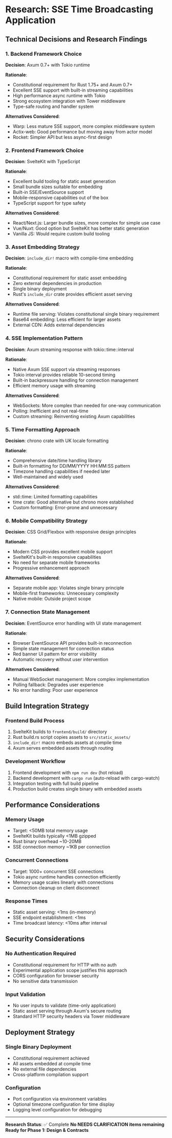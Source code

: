 # Research: SSE Time Broadcasting Application

## Technical Decisions and Research Findings

### 1. Backend Framework Choice

**Decision**: Axum 0.7+ with Tokio runtime

**Rationale**: 
- Constitutional requirement for Rust 1.75+ and Axum 0.7+
- Excellent SSE support with built-in streaming capabilities
- High performance async runtime with Tokio
- Strong ecosystem integration with Tower middleware
- Type-safe routing and handler system

**Alternatives Considered**:
- Warp: Less mature SSE support, more complex middleware system
- Actix-web: Good performance but moving away from actor model
- Rocket: Simpler API but less async-first design

### 2. Frontend Framework Choice

**Decision**: SvelteKit with TypeScript

**Rationale**:
- Excellent build tooling for static asset generation
- Small bundle sizes suitable for embedding
- Built-in SSE/EventSource support
- Mobile-responsive capabilities out of the box
- TypeScript support for type safety

**Alternatives Considered**:
- React/Next.js: Larger bundle sizes, more complex for simple use case
- Vue/Nuxt: Good option but SvelteKit has better static generation
- Vanilla JS: Would require custom build tooling

### 3. Asset Embedding Strategy

**Decision**: `include_dir!` macro with compile-time embedding

**Rationale**:
- Constitutional requirement for static asset embedding
- Zero external dependencies in production
- Single binary deployment
- Rust's `include_dir` crate provides efficient asset serving

**Alternatives Considered**:
- Runtime file serving: Violates constitutional single binary requirement
- Base64 embedding: Less efficient for larger assets
- External CDN: Adds external dependencies

### 4. SSE Implementation Pattern

**Decision**: Axum streaming response with tokio::time::interval

**Rationale**:
- Native Axum SSE support via streaming responses
- Tokio interval provides reliable 10-second timing
- Built-in backpressure handling for connection management
- Efficient memory usage with streaming

**Alternatives Considered**:
- WebSockets: More complex than needed for one-way communication
- Polling: Inefficient and not real-time
- Custom streaming: Reinventing existing Axum capabilities

### 5. Time Formatting Approach

**Decision**: chrono crate with UK locale formatting

**Rationale**:
- Comprehensive date/time handling library
- Built-in formatting for DD/MM/YYYY HH:MM:SS pattern
- Timezone handling capabilities if needed later
- Well-maintained and widely used

**Alternatives Considered**:
- std::time: Limited formatting capabilities
- time crate: Good alternative but chrono more established
- Custom formatting: Error-prone and unnecessary

### 6. Mobile Compatibility Strategy

**Decision**: CSS Grid/Flexbox with responsive design principles

**Rationale**:
- Modern CSS provides excellent mobile support
- SvelteKit's built-in responsive capabilities
- No need for separate mobile frameworks
- Progressive enhancement approach

**Alternatives Considered**:
- Separate mobile app: Violates single binary principle
- Mobile-first frameworks: Unnecessary complexity
- Native mobile: Outside project scope

### 7. Connection State Management

**Decision**: EventSource error handling with UI state management

**Rationale**:
- Browser EventSource API provides built-in reconnection
- Simple state management for connection status
- Red banner UI pattern for error visibility
- Automatic recovery without user intervention

**Alternatives Considered**:
- Manual WebSocket management: More complex implementation
- Polling fallback: Degrades user experience
- No error handling: Poor user experience

## Build Integration Strategy

### Frontend Build Process
1. SvelteKit builds to `frontend/build/` directory
2. Rust build.rs script copies assets to `src/static_assets/`
3. `include_dir!` macro embeds assets at compile time
4. Axum serves embedded assets through routing

### Development Workflow
1. Frontend development with `npm run dev` (hot reload)
2. Backend development with `cargo run` (auto-reload with cargo-watch)
3. Integration testing with full build pipeline
4. Production build creates single binary with embedded assets

## Performance Considerations

### Memory Usage
- Target: <50MB total memory usage
- SvelteKit builds typically <1MB gzipped
- Rust binary overhead ~10-20MB
- SSE connection memory ~1KB per connection

### Concurrent Connections
- Target: 1000+ concurrent SSE connections
- Tokio async runtime handles connection efficiently
- Memory usage scales linearly with connections
- Connection cleanup on client disconnect

### Response Times
- Static asset serving: <1ms (in-memory)
- SSE endpoint establishment: <1ms
- Time broadcast latency: <10ms after interval

## Security Considerations

### No Authentication Required
- Constitutional requirement for HTTP with no auth
- Experimental application scope justifies this approach
- CORS configuration for browser security
- No sensitive data transmission

### Input Validation
- No user inputs to validate (time-only application)
- Static asset serving through Axum's secure routing
- Standard HTTP security headers via Tower middleware

## Deployment Strategy

### Single Binary Deployment
- Constitutional requirement achieved
- All assets embedded at compile time
- No external file dependencies
- Cross-platform compilation support

### Configuration
- Port configuration via environment variables
- Optional timezone configuration for time display
- Logging level configuration for debugging

---

**Research Status**: ✅ Complete
**No NEEDS CLARIFICATION items remaining**
**Ready for Phase 1: Design & Contracts**